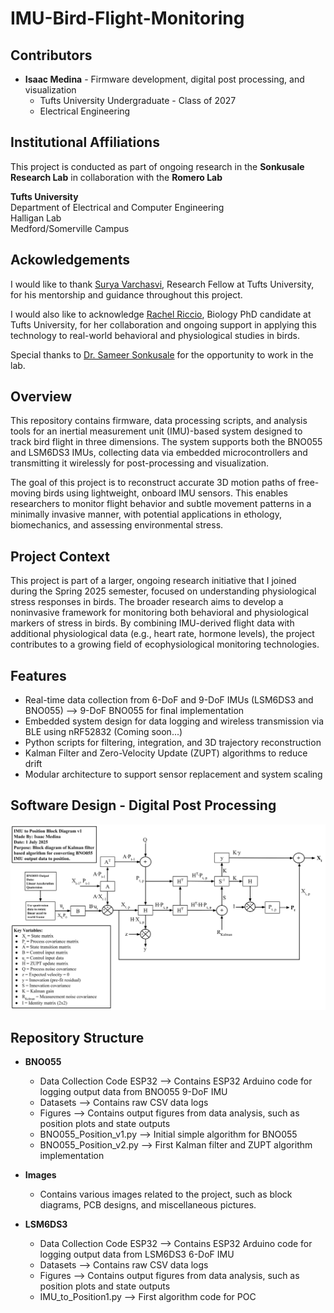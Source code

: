 # IMU-Bird-Flight-Monitoring

## Contributors
- **Isaac Medina** - Firmware development, digital post processing, and visualization
  - Tufts University Undergraduate - Class of 2027
  - Electrical Engineering

## Institutional Affiliations
This project is conducted as part of ongoing research in the **Sonkusale Research Lab** in collaboration with the **Romero Lab** <br>

**Tufts University** <br>
Department of Electrical and Computer Engineering <br>
Halligan Lab <br>
Medford/Somerville Campus

## Ackowledgements
I would like to thank [Surya Varchasvi](https://www.linkedin.com/in/surya-varchasvi-d-96496348/), Research Fellow at Tufts University, for his mentorship and guidance throughout this project.  

I would also like to acknowledge [Rachel Riccio](https://www.linkedin.com/in/rachelriccio/), Biology PhD candidate at Tufts University, for her collaboration and ongoing support in applying this technology to real-world behavioral and physiological studies in birds.

Special thanks to [Dr. Sameer Sonkusale](https://engineering.tufts.edu/ece/people/faculty/sameer-sonkusale) for the opportunity to work in the lab.


## Overview
This repository contains firmware, data processing scripts, and analysis tools for an inertial measurement unit (IMU)-based system designed to track bird flight in three dimensions. The system supports both the BNO055 and LSM6DS3 IMUs, collecting data via embedded microcontrollers and transmitting it wirelessly for post-processing and visualization.

The goal of this project is to reconstruct accurate 3D motion paths of free-moving birds using lightweight, onboard IMU sensors. This enables researchers to monitor flight behavior and subtle movement patterns in a minimally invasive manner, with potential applications in ethology, biomechanics, and assessing environmental stress.

## Project Context
This project is part of a larger, ongoing research initiative that I joined during the Spring 2025 semester, focused on understanding physiological stress responses in birds. The broader research aims to develop a noninvasive framework for monitoring both behavioral and physiological markers of stress in birds. By combining IMU-derived flight data with additional physiological data (e.g., heart rate, hormone levels), the project contributes to a growing field of ecophysiological monitoring technologies.

## Features
- Real-time data collection from 6-DoF and 9-DoF IMUs (LSM6DS3 and BNO055) --> 9-DoF BNO055 for final implementation
- Embedded system design for data logging and wireless transmission via BLE using nRF52832 (Coming soon...)
- Python scripts for filtering, integration, and 3D trajectory reconstruction
- Kalman Filter and Zero-Velocity Update (ZUPT) algorithms to reduce drift
- Modular architecture to support sensor replacement and system scaling

## Software Design - Digital Post Processing
![Block Diagram](Images/Kalman-Filter-Block-Diagram-Bird-Project.png)

## Repository Structure
- **BNO055**
  - Data Collection Code ESP32 --> Contains ESP32 Arduino code for logging output data from BNO055 9-DoF IMU
  - Datasets --> Contains raw CSV data logs
  - Figures --> Contains output figures from data analysis, such as position plots and state outputs
  - BNO055_Position_v1.py --> Initial simple algorithm for BNO055
  - BNO055_Position_v2.py --> First Kalman filter and ZUPT algorithm implementation
  
- **Images**
  - Contains various images related to the project, such as block diagrams, PCB designs, and miscellaneous pictures.

- **LSM6DS3**
  - Data Collection Code ESP32 --> Contains ESP32 Arduino code for logging output data from LSM6DS3 6-DoF IMU
  - Datasets --> Contains raw CSV data logs
  - Figures --> Contains output figures from data analysis, such as position plots and state outputs
  - IMU_to_Position1.py --> First algorithm code for POC

